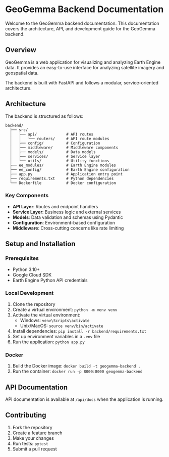 # GeoGemma Backend Documentation

Welcome to the GeoGemma backend documentation. This documentation covers the architecture, API, and development guide for the GeoGemma backend.

## Overview

GeoGemma is a web application for visualizing and analyzing Earth Engine data. It provides an easy-to-use interface for analyzing satellite imagery and geospatial data.

The backend is built with FastAPI and follows a modular, service-oriented architecture.

## Architecture

The backend is structured as follows:

```
backend/
  ├── src/
  │   ├── api/             # API routes
  │   │   └── routers/     # API route modules
  │   ├── config/          # Configuration
  │   ├── middleware/      # Middleware components
  │   ├── models/          # Data models
  │   ├── services/        # Service layer
  │   └── utils/           # Utility functions
  ├── ee_modules/          # Earth Engine modules
  ├── ee_config/           # Earth Engine configuration
  ├── app.py               # Application entry point
  ├── requirements.txt     # Python dependencies
  └── Dockerfile           # Docker configuration
```

### Key Components

- **API Layer**: Routes and endpoint handlers
- **Service Layer**: Business logic and external services
- **Models**: Data validation and schemas using Pydantic
- **Configuration**: Environment-based configuration
- **Middleware**: Cross-cutting concerns like rate limiting

## Setup and Installation

### Prerequisites

- Python 3.10+
- Google Cloud SDK
- Earth Engine Python API credentials

### Local Development

1. Clone the repository
2. Create a virtual environment: `python -m venv venv`
3. Activate the virtual environment:
   - Windows: `venv\Scripts\activate`
   - Unix/MacOS: `source venv/bin/activate`
4. Install dependencies: `pip install -r backend/requirements.txt`
5. Set up environment variables in a `.env` file
6. Run the application: `python app.py`

### Docker

1. Build the Docker image: `docker build -t geogemma-backend .`
2. Run the container: `docker run -p 8000:8000 geogemma-backend`

## API Documentation

API documentation is available at `/api/docs` when the application is running.

## Contributing

1. Fork the repository
2. Create a feature branch
3. Make your changes
4. Run tests: `pytest`
5. Submit a pull request 